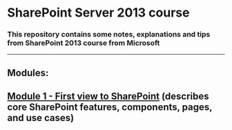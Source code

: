 # SharePoint Server 2013 course
### This repository contains some notes, explanations and tips from SharePoint 2013 course from Microsoft
---
## **Modules**: 

## [Module 1 - First view to SharePoint](https://github.com/evgenyvodyannikov/Education_SP/tree/master/Module1/README.MD) (describes core SharePoint features, components, pages, and use cases)